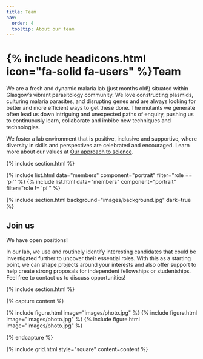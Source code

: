 ```yaml
---
title: Team
nav:
  order: 4
  tooltip: About our team
---
```


# {% include headicons.html icon="fa-solid fa-users" %}Team

We are a fresh and dynamic malaria lab (just <span id="lab-age"></span> months old!) situated within Glasgow’s vibrant parasitology community. We love constructing plasmids, culturing malaria parasites, and disrupting genes and are always looking for better and more efficient ways to get these done. 
The mutants we generate often lead us down intriguing and unexpected paths of enquiry, pushing us to continuously learn, collaborate and imbibe new techniques and technologies.

We foster a lab environment that is positive, inclusive and supportive, where diversity in skills and perspectives are celebrated and encouraged. Learn more about our values at <a href="philosophy/index.html">Our approach to science</a>.

<script>
  function calculateLabAge(startDate) {
    const start = new Date(startDate);
    const current = new Date();
    const diffInMonths = (current.getFullYear() - start.getFullYear()) * 12 + current.getMonth() - start.getMonth();
    return diffInMonths;
  }

  document.getElementById("lab-age").innerText = calculateLabAge("2024-09-02"); // Replace with your lab's start date
</script>

{% include section.html %}

{% include list.html data="members" component="portrait" filter="role == 'pi'" %}
{% include list.html data="members" component="portrait" filter="role != 'pi'" %}

{% include section.html background="images/background.jpg" dark=true %}

## Join us

We have open positions!

In our lab, we use  and routinely identify interesting candidates that could be investigated further to uncover their essential roles. With this as a starting point, we can shape projects around your interests and also offer support to help create strong proposals for independent fellowships or studentships. Feel free to contact us to discuss opportunities!

{% include section.html %}



{% capture content %}

{% include figure.html image="images/photo.jpg" %}
{% include figure.html image="images/photo.jpg" %}
{% include figure.html image="images/photo.jpg" %}

{% endcapture %}

{% include grid.html style="square" content=content %}
